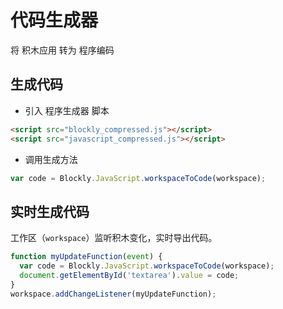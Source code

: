 # 代码生成器

将 积木应用 转为 程序编码

## 生成代码

- 引入 程序生成器 脚本

```html
<script src="blockly_compressed.js"></script>
<script src="javascript_compressed.js"></script>
```

- 调用生成方法

```js
var code = Blockly.JavaScript.workspaceToCode(workspace);
```

## 实时生成代码

工作区（`workspace`）监听积木变化，实时导出代码。

```js
function myUpdateFunction(event) {
  var code = Blockly.JavaScript.workspaceToCode(workspace);
  document.getElementById('textarea').value = code;
}
workspace.addChangeListener(myUpdateFunction);
```
